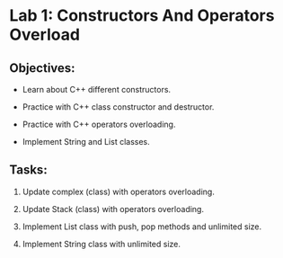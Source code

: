 # Lab 1: Constructors And Operators Overload

## Objectives:

- Learn about C++ different constructors.

- Practice with C++ class constructor and destructor.

- Practice with C++ operators overloading.

- Implement String and List classes.

## Tasks:

1. Update complex (class) with operators overloading.

2. Update Stack (class) with operators overloading.

3. Implement List class with push, pop methods and unlimited size.

4. Implement String class with unlimited size.
